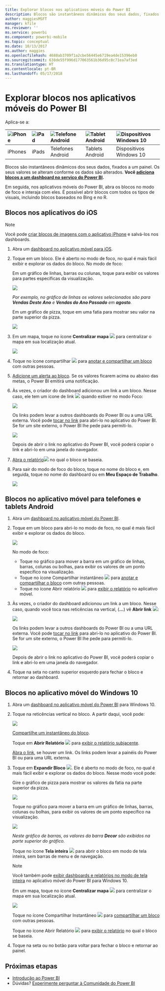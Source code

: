 ```yaml
---
title: Explorar blocos nos aplicativos móveis do Power BI
description: Blocos são instantâneos dinâmicos dos seus dados, fixados a um painel. Saiba mais sobre como interagir com blocos nos aplicativos móveis do Power BI.
author: maggiesMSFT
manager: kfile
ms.reviewer: ''
ms.service: powerbi
ms.component: powerbi-mobile
ms.topic: conceptual
ms.date: 10/13/2017
ms.author: maggies
ms.openlocfilehash: 4680ab3709f1a2cbe56445e6719ea4de15396eb0
ms.sourcegitcommit: 638de55f996d177063561b36d95c8c71ea7af3ed
ms.translationtype: HT
ms.contentlocale: pt-BR
ms.lasthandoff: 05/17/2018
---
```

# <a name="explore-tiles-in-the-power-bi-mobile-apps"></a>Explorar blocos nos aplicativos móveis do Power BI
Aplica-se a:

| ![iPhone](media/mobile-tiles-in-the-mobile-apps/iphone-logo-50-px.png) | ![iPad](media/mobile-tiles-in-the-mobile-apps/ipad-logo-50-px.png) | ![Telefone Android](media/mobile-tiles-in-the-mobile-apps/android-phone-logo-50-px.png) | ![Tablet Android](media/mobile-tiles-in-the-mobile-apps/android-tablet-logo-50-px.png) | ![Dispositivos Windows 10](media/mobile-tiles-in-the-mobile-apps/win-10-logo-50-px.png) |
|:--- |:--- |:--- |:--- |:--- |
| iPhones |iPads |Telefones Android |Tablets Android |Dispositivos Windows 10 |

Blocos são instantâneos dinâmicos dos seus dados, fixados a um painel. Os seus valores se alteram conforme os dados são alterados. **Você [adiciona blocos a um dashboard no serviço do Power BI](service-dashboard-tiles.md).** 

Em seguida, nos aplicativos móveis do Power BI, abra os blocos no modo de foco e interaja com eles. É possível abrir blocos com todos os tipos de visuais, incluindo blocos baseados no Bing e no R.

## <a name="tiles-in-the-ios-apps"></a>Blocos nos aplicativos do iOS
> [!NOTE]
> Você pode [criar blocos de imagens com o aplicativo iPhone](mobile-iphone-app-get-started.md) e salvá-los nos dashboards.
> 
> 

1. Abra um [dashboard no aplicativo móvel para iOS](mobile-apps-view-dashboard.md).
2. Toque em um bloco. Ele é aberto no modo de foco, no qual é mais fácil exibir e explorar os dados do bloco. No modo de foco:
   
   Em um gráfico de linhas, barras ou colunas, toque para exibir os valores para partes específicas da visualização.
   
    ![](media/mobile-tiles-in-the-mobile-apps/power-bi-iphone-line-tile-values.png)
   
   *Por exemplo, no gráfico de linhas os valores selecionados são para **Vendas Deste Ano** e **Vendas do Ano Passado** em **agosto**.*  
   
   Em um gráfico de pizza, toque em uma fatia para mostrar seu valor na parte superior da pizza.  
   
   ![](media/mobile-tiles-in-the-mobile-apps/power-bi-ipad-tile-pie.png)
3. Em um mapa, toque no ícone **Centralizar mapa** ![](media/mobile-tiles-in-the-mobile-apps/power-bi-center-map-icon.png) para centralizar o mapa em sua localização atual.
   
     ![](media/mobile-tiles-in-the-mobile-apps/power-bi-ipad-center-map.png)
4. Toque no ícone compartilhar ![](media/mobile-tiles-in-the-mobile-apps/power-bi-iphone-share-icon.png) para [anotar e compartilhar um bloco](mobile-annotate-and-share-a-tile-from-the-mobile-apps.md) com outras pessoas.
5. [Adicione um alerta ao bloco](mobile-set-data-alerts-in-the-mobile-apps.md). Se os valores ficarem acima ou abaixo das metas, o Power BI emitirá uma notificação.
6. Às vezes, o criador do dashboard adicionou um link a um bloco. Nesse caso, ele tem um ícone de link ![](media/mobile-tiles-in-the-mobile-apps/power-bi-iphone-link-icon.png) quando estiver no modo Foco:
   
    ![](media/mobile-tiles-in-the-mobile-apps/power-bi-iphone-tile-link.png)
   
    Os links podem levar a outros dashboards do Power BI ou a uma URL externa. Você pode [tocar no link](service-dashboard-edit-tile.md#hyperlink) para abri-lo no aplicativo do Power BI. Se for um site externo, o Power BI lhe pede para permiti-lo.
   
    ![](media/mobile-tiles-in-the-mobile-apps/pbi_andr_openlinkmessage.png)
   
    Depois de abrir o link no aplicativo do Power BI, você poderá copiar o link e abri-lo em uma janela do navegador.
7. [Abra o relatório](mobile-reports-in-the-mobile-apps.md)![](media/mobile-tiles-in-the-mobile-apps/power-bi-ipad-open-report-icon.png) no qual o bloco se baseia.
8. Para sair do modo de foco do bloco, toque no nome do bloco e, em seguida, toque no nome do dashboard ou em **Meu Espaço de Trabalho**.
   
    ![](media/mobile-tiles-in-the-mobile-apps/power-bi-ipad-tile-breadcrumb.png)

## <a name="tiles-in-the-mobile-app-for-android-phones-and-tablets"></a>Blocos no aplicativo móvel para telefones e tablets Android
1. Abra um [dashboard no aplicativo móvel do Power BI](mobile-apps-view-dashboard.md).
2. Toque em um bloco para abri-lo no modo de foco, no qual é mais fácil exibir e explorar os dados do bloco.
   
   ![](media/mobile-tiles-in-the-mobile-apps/power-bi-android-tablet-tile.png)
   
    No modo de foco:
   
   * Toque no gráfico para mover a barra em um gráfico de linhas, barras, colunas ou bolhas, para exibir os valores de um ponto específico na visualização.  
   * Toque no ícone Compartilhar instantâneo ![](media/mobile-tiles-in-the-mobile-apps/pbi_andr_sharesnapicon.png) para [anotar e compartilhar o bloco](mobile-annotate-and-share-a-tile-from-the-mobile-apps.md) com outras pessoas.
   * Toque no ícone Abrir relatório ![](media/mobile-tiles-in-the-mobile-apps/power-bi-android-tablet-open-report-icon.png) para [exibir o relatório](mobile-reports-in-the-mobile-apps.md) no aplicativo móvel.
3. Às vezes, o criador do dashboard adicionou um link a um bloco. Nesse caso, quando você toca nas reticências na vertical, (**...**) vê **Abrir link** ![](media/mobile-tiles-in-the-mobile-apps/power-bi-iphone-link-icon.png):
   
    ![](media/mobile-tiles-in-the-mobile-apps/power-bi-android-tile-link.png)
   
    Os links podem levar a outros dashboards do Power BI ou a uma URL externa. Você pode [tocar no link](service-dashboard-edit-tile.md#hyperlink) para abri-lo no aplicativo do Power BI. Se for um site externo, o Power BI lhe pede para permiti-lo.
   
    ![](media/mobile-tiles-in-the-mobile-apps/pbi_andr_openlinkmessage.png)
   
    Depois de abrir o link no aplicativo do Power BI, você poderá copiar o link e abri-lo em uma janela do navegador.
4. Toque na seta no canto superior esquerdo para fechar o bloco e retornar ao dashboard.

## <a name="tiles-in-the-windows-10-mobile-app"></a>Blocos no aplicativo móvel do Windows 10
1. Abra um [dashboard no aplicativo móvel do Power BI](mobile-apps-view-dashboard.md) para Windows 10.
2. Toque na reticências vertical no bloco. A partir daqui, você pode: 
   
    ![](media/mobile-tiles-in-the-mobile-apps/pbi_win10tileellpslink.png)
   
    [Compartilhe um instantâneo do bloco](mobile-share-tile-windows-10-phone-app.md).
   
    Toque em **Abrir Relatório** ![](media/mobile-tiles-in-the-mobile-apps/power-bi-ipad-open-report-icon.png) para [exibir o relatório subjacente](mobile-reports-in-the-mobile-apps.md).
   
    [Abra o link](service-dashboard-edit-tile.md#hyperlink), se houver um link. Os links podem levar a painéis do Power BI ou para uma URL externa.
3. Toque em **Expandir Bloco** ![](media/mobile-tiles-in-the-mobile-apps/power-bi-windows-10-focus-mode-icon.png). Ele é aberto no modo de foco, no qual é mais fácil exibir e explorar os dados do bloco. Nesse modo você pode:
   
   Gire o gráfico de pizza para mostrar os valores da fatia na parte superior da pizza.  
   
   ![](media/mobile-tiles-in-the-mobile-apps/power-bi-windows-10-pie-focus-mode.png)
   
   Toque no gráfico para mover a barra em um gráfico de linhas, barras, colunas ou bolhas, para exibir os valores de um ponto específico na visualização.  
   
   ![](media/mobile-tiles-in-the-mobile-apps/pbi_win10ph_bartile0316.png)
   
   *Neste gráfico de barras, os valores da barra **Decor** são exibidos na parte superior do gráfico.*
   
   Toque no ícone **Tela inteira** ![](media/mobile-tiles-in-the-mobile-apps/power-bi-full-screen-icon.png) para abrir o bloco em modo de tela inteira, sem barras de menu e de navegação.
   
   > [!NOTE]
   > Você também pode [exibir dashboards e relatórios no modo de tela inteira](mobile-windows-10-app-presentation-mode.md) no aplicativo móvel do Power BI para Windows 10.
   > 
   > 
   
   Em um mapa, toque no ícone **Centralizar mapa** ![](media/mobile-tiles-in-the-mobile-apps/power-bi-center-map-icon.png) para centralizar o mapa em sua localização atual.
   
   ![](media/mobile-tiles-in-the-mobile-apps/power-bi-windows-10-center-map.png)
   
   Toque no ícone Compartilhar Instantâneo ![](media/mobile-tiles-in-the-mobile-apps/pbi_win10ph_shareicon.png) para [compartilhar um bloco](mobile-share-tile-windows-10-phone-app.md) com outras pessoas.   
   
   Toque no ícone Abrir Relatório ![](media/mobile-tiles-in-the-mobile-apps/power-bi-ipad-open-report-icon.png) para [exibir o relatório](mobile-reports-in-the-mobile-apps.md) no qual o bloco se baseia. 
4. Toque na seta ou no botão para voltar para fechar o bloco e retornar ao painel.

## <a name="next-steps"></a>Próximas etapas
* [Introdução ao Power BI](service-get-started.md)
* Dúvidas? [Experimente perguntar à Comunidade do Power BI](http://community.powerbi.com/)

